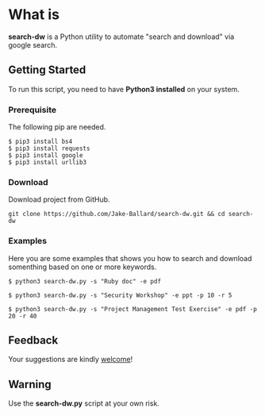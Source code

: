 # What is
**search-dw** is a Python utility to automate "search and download" via google search.
	
## Getting Started
To run this script, you need to have **Python3 installed** on your system. 

### Prerequisite
The following pip are needed.
```
$ pip3 install bs4
$ pip3 install requests
$ pip3 install google
$ pip3 install urllib3

```
### Download
Download project from GitHub.
```
git clone https://github.com/Jake-Ballard/search-dw.git && cd search-dw
```

### Examples
Here you are some examples that shows you how to search and download somenthing based on one or more keywords.
```
$ python3 search-dw.py -s "Ruby doc" -e pdf

$ python3 search-dw.py -s "Security Workshop" -e ppt -p 10 -r 5

$ python3 search-dw.py -s "Project Management Test Exercise" -e pdf -p 20 -r 40

```


## Feedback

Your suggestions are kindly [welcome](https://github.com/Jake-Ballard/search-dw/issues)!

## Warning

Use the **search-dw.py** script at your own risk.  


